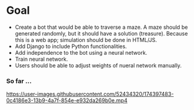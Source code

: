 # Goal
<ul>
<li>Create a bot that would be able to traverse a maze. A maze should be generated randomly, but it should have a solution (treasure). Because this is a web app; simulation should be done in HTML/JS.</li>
<li>Add Django to include Python functionalities.</li>
<li>Add independence to the bot using a neural network.</li>
<li>Train neural network.</li>
<li>Users should be able to adjust weights of nueral network manually.</li>
</ul>

<h3>So far ... </h3>

https://user-images.githubusercontent.com/52434320/174397483-0c4186e3-13b9-4a7f-854e-e932da269b0e.mp4

